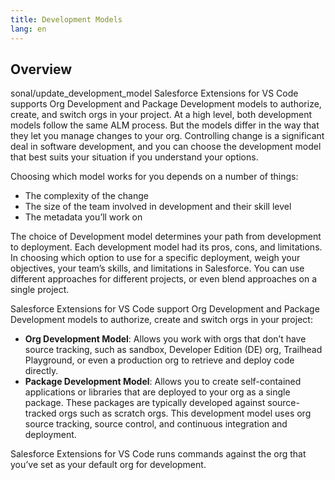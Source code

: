 ```yaml
---
title: Development Models
lang: en
---
```


## Overview

sonal/update_development_model
Salesforce Extensions for VS Code supports Org Development and Package Development models to authorize, create, and switch orgs in your project. At a high level, both development models follow the same ALM process. But the models differ in the way that they let you manage changes to your org. Controlling change is a significant deal in software development, and you can choose the development model that best suits your situation if you understand your options.

Choosing which model works for you depends on a number of things: 
- The complexity of the change
- The size of the team involved in development and their skill level
- The metadata you’ll work on

The choice of Development model determines your path from development to deployment. Each development model had its pros, cons, and limitations. In choosing which option to use for a specific deployment, weigh your objectives, your team’s skills, and limitations in Salesforce. You can use different approaches for different projects, or even blend approaches on a single project.



Salesforce Extensions for VS Code support Org Development and Package Development models to authorize, create and switch orgs in your project:

- **Org Development Model**: Allows you work with orgs that don’t have source tracking, such as sandbox, Developer Edition (DE) org, Trailhead Playground, or even a production org to retrieve and deploy code directly.
- **Package Development Model**: Allows you to create self-contained applications or libraries that are deployed to your org as a single package. These packages are typically developed against source-tracked orgs such as scratch orgs. This development model uses org source tracking, source control, and continuous integration and deployment.

Salesforce Extensions for VS Code runs commands against the org that you’ve set as your default org for development.




